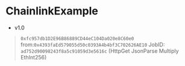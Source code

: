 # ChainlinkExample

* v1.0
> `0xfc957db1D2E96B86889CD44eC104Da020e8C60e0`
> from:`0x4393faEd579055d50c0393A4b4bf3C702626AE10`
> JobID: `ad752d90098243f8a5c91059d3e5616c` (HttpGet JsonParse Multiply EthInt256)